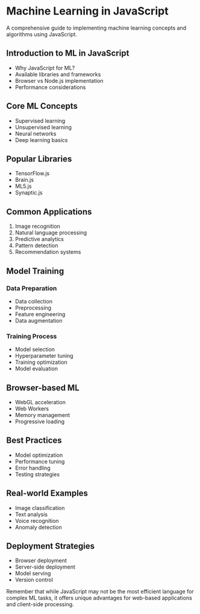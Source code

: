 # Machine Learning in JavaScript

A comprehensive guide to implementing machine learning concepts and algorithms using JavaScript.

## Introduction to ML in JavaScript

- Why JavaScript for ML?
- Available libraries and frameworks
- Browser vs Node.js implementation
- Performance considerations

## Core ML Concepts

- Supervised learning
- Unsupervised learning
- Neural networks
- Deep learning basics

## Popular Libraries

- TensorFlow.js
- Brain.js
- ML5.js
- Synaptic.js

## Common Applications

1. Image recognition
2. Natural language processing
3. Predictive analytics
4. Pattern detection
5. Recommendation systems

## Model Training

### Data Preparation

- Data collection
- Preprocessing
- Feature engineering
- Data augmentation

### Training Process

- Model selection
- Hyperparameter tuning
- Training optimization
- Model evaluation

## Browser-based ML

- WebGL acceleration
- Web Workers
- Memory management
- Progressive loading

## Best Practices

- Model optimization
- Performance tuning
- Error handling
- Testing strategies

## Real-world Examples

- Image classification
- Text analysis
- Voice recognition
- Anomaly detection

## Deployment Strategies

- Browser deployment
- Server-side deployment
- Model serving
- Version control

Remember that while JavaScript may not be the most efficient language for complex ML tasks, it offers unique advantages for web-based applications and client-side processing.
